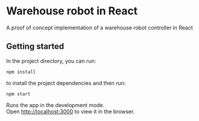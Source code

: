 # Warehouse robot in React

A proof of concept implementation of a warehouse robot controller in React

## Getting started

In the project directory, you can run:

`npm install`

to install the project dependencies and then run:

`npm start`

Runs the app in the development mode.\
Open [http://localhost:3000](http://localhost:3000) to view it in the browser.